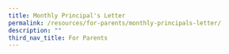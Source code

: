 ```yaml
---
title: Monthly Principal's Letter
permalink: /resources/for-parents/monthly-principals-letter/
description: ""
third_nav_title: For Parents
---
```

